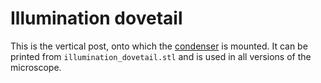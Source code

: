 # Illumination dovetail
This is the vertical post, onto which the [condenser](./condenser.md) is mounted.  It can be printed from ``illumination_dovetail.stl`` and is used in all versions of the microscope.
